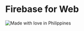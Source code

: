 # Firebase for Web
![Made with love in Philippines](https://madewithlove.now.sh/ph?heart=true&colorB=%23077eda)
